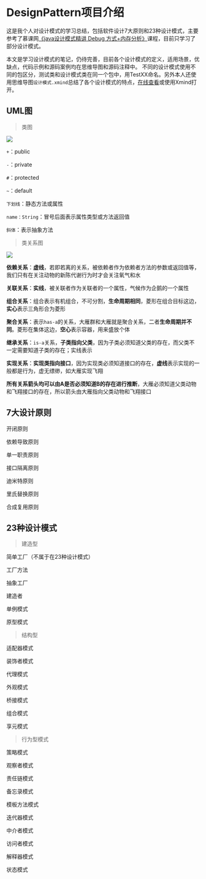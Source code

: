 # DesignPattern项目介绍

这是我个人对设计模式的学习总结，包括软件设计7大原则和23种设计模式，主要参考了慕课网[《java设计模式精讲 Debug 方式+内存分析》](<https://coding.imooc.com/class/chapter/270.html#Anchor>)课程，目前只学习了部分设计模式。

本文是学习设计模式的笔记，仍待完善，目前各个设计模式的定义，适用场景，优缺点，代码示例和源码案例均在思维导图和源码注释中。
不同的设计模式使用不同的包区分，测试类和设计模式类在同一个包中，用TestXX命名。另外本人还使用思维导图`设计模式.xmind`总结了各个设计模式的特点，[在线查看](https://www.processon.com/view/link/5cadcbd7e4b05117ded81ac9)或使用Xmind打开。
## UML图
> 类图

![](http://ww1.sinaimg.cn/large/e7b2f2f5ly1g1r2vkalemj20a40cwdi0.jpg)

`+`：public

`-`：private

`#`：protected

`~`：default

`下划线`：静态方法或属性

`name：String`：冒号后面表示属性类型或方法返回值

`斜体`：表示抽象方法

> 类关系图

![](http://ww1.sinaimg.cn/large/e7b2f2f5ly1g1r2tfpe0nj20ye0qnwtg.jpg)


**依赖关系**：**虚线**，若即若离的关系，被依赖者作为依赖者方法的参数或返回值等，我们只有在关注动物的新陈代谢行为时才会关注氧气和水

**关联关系**：**实线**，被关联者作为关联者的一个属性，气候作为企鹅的一个属性



**组合关系**：组合表示有机组合，不可分割，**生命周期相同**，菱形在组合目标这边，**实心**表示三角形合为菱形

**聚合关系**：表示`has-a`的关系，大雁群和大雁就是聚合关系，二者**生命周期并不同**。菱形在集体这边，**空心**表示容器，用来盛放个体



**继承关系**：`is-a`关系，**子类指向父类**，因为子类必须知道父类的存在，而父类不一定需要知道子类的存在；实线表示

**实现关系**：**实现类指向接口**，因为实现类必须知道接口的存在，**虚线**表示实现的一般都是行为，虚无缥缈，如大雁实现飞翔

**所有关系箭头均可以由A是否必须知道B的存在进行推断**，大雁必须知道父类动物和飞翔接口的存在，所以箭头由大雁指向父类动物和飞翔接口
## 7大设计原则

开闭原则

依赖导致原则

单一职责原则

接口隔离原则

迪米特原则

里氏替换原则

合成复用原则



## 23种设计模式

> 建造型

简单工厂（不属于在23种设计模式）

工厂方法

抽象工厂

建造者

单例模式

原型模式

> 结构型

适配器模式

装饰者模式

代理模式

外观模式

桥接模式

组合模式

享元模式

> 行为型模式

策略模式

观察者模式

责任链模式

备忘录模式

模板方法模式

迭代器模式

中介者模式

访问者模式

解释器模式

状态模式





